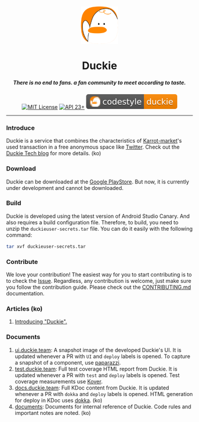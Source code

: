 <p align="center">
  <img src="./assets/duckie-logo.svg" width="20%" alt="duckie" />
</p>
<h1 align="center">Duckie</h1>
<h5 align="center">There is no end to fans. a fan community to meet according to taste.</h5>
<p align="center">
  <a href="LICENSE"><img alt="MIT License" src="https://img.shields.io/badge/License-MIT-blue"/></a>
  <a href="https://developer.android.com/about/versions/marshmallow"><img alt="API 23+" src="https://img.shields.io/badge/API-23%2B-brightgreen.svg"/></a>
  <a href="./documents/codestyle.md"><img alt="codestyle" src="./assets/codestyle-duckie.svg"/></a>
</p>

---

### Introduce

Duckie is a service that combines the characteristics of [Karrot-market](https://us.karrotmarket.com/)'s used transaction in a free anonymous space like [Twitter](https://twitter.com/). Check out the [Duckie Tech blog](https://blog.duckie.team/duckie-%EB%A5%BC-%EC%86%8C%EA%B0%9C%ED%95%A9%EB%8B%88%EB%8B%A4-70b6a06ec806) for more details. (ko)

### Download

Duckie can be downloaded at the [Google PlayStore](https://play.google.com/store/apps/details?team.duckie.android). But now, it is currently under development and cannot be downloaded.

###  Build

Duckie is developed using the latest version of Android Studio Canary. And also requires a build configuration file. Therefore, to build, you need to unzip the `duckieuser-secrets.tar` file. You can do it easily with the following command:

```bash
tar xvf duckieuser-secrets.tar
```

### Contribute

We love your contribution! The easiest way for you to start contributing is to to check the [Issue](https://github.com/sungbinland/duckie-android/issues). Regardless, any contribution is welcome, just make sure you follow the contribution guide. Please check out the [CONTRIBUTING.md](.github/CONTRIBUTING.md) documentation.

### Articles (ko)

1. [Introducing "Duckie".](https://blog.duckie.team/duckie-%EB%A5%BC-%EC%86%8C%EA%B0%9C%ED%95%A9%EB%8B%88%EB%8B%A4-70b6a06ec806)

### Documents

1. [ui.duckie.team](https://ui.duckie.team/): A snapshot image of the developed Duckie's UI. It is updated whenever a PR with `UI` and `deploy` labels is opened. To capture a snapshot of a component, use [paparazzi](https://github.com/cashapp/paparazzi).
2. [test.duckie.team](https://test.duckie.team/): Full test coverage HTML report from Duckie. It is updated whenever a PR with `test` and `deploy` labels is opened. Test coverage measurements use [Kover](https://github.com/Kotlin/kotlinx-kover).
3. [docs.duckie.team](https://docs.duckie.team/): Full KDoc content from Duckie. It is updated whenever a PR with `dokka` and `deploy` labels is opened. HTML generation for deploy in KDoc uses [dokka](https://github.com/Kotlin/dokka). (ko)
4. [documents](/documents): Documents for internal reference of Duckie. Code rules and important notes are noted. (ko)
